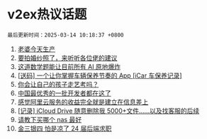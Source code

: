 # v2ex热议话题

`最后更新时间：2025-03-14 10:18:37 +0800`

1. [老婆今天生产](https://www.v2ex.com/t/1118101)
1. [要拍婚纱照了，来听听各位佬的建议](https://www.v2ex.com/t/1118043)
1. [这道数学题能让目前所有 AI 原地爆炸](https://www.v2ex.com/t/1118105)
1. [[送码] 一个让你掌握车辆保养节奏的 App [iCar 车保养记录]](https://www.v2ex.com/t/1118078)
1. [你会让自己的孩子走艺考吗？](https://www.v2ex.com/t/1118074)
1. [中国最优秀的一批开发者都在这了](https://www.v2ex.com/t/1118175)
1. [感觉阿里云服务的收益完全就是建立在信息差上](https://www.v2ex.com/t/1118071)
1. [[记录] iCloud Drive 随意删除我 5000+文件……以及找客服的后续](https://www.v2ex.com/t/1118248)
1. [请教下买哪个 nas 最好](https://www.v2ex.com/t/1118189)
1. [金三银四 怕是凉了 24 届后端求职](https://www.v2ex.com/t/1118092)

